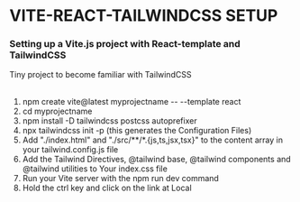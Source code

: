 <h1>VITE-REACT-TAILWINDCSS SETUP</h1>

<h3>Setting up a Vite.js project with React-template and TailwindCSS</h3>

Tiny project to become familiar with TailwindCSS<br><br>

1. npm create vite@latest myprojectname -- --template react<br>
2. cd myprojectname
3. npm install -D tailwindcss postcss autoprefixer
4. npx tailwindcss init -p (this generates the Configuration Files)
5. Add "./index.html" and "./src/**/*.{js,ts,jsx,tsx}" to the content array in your tailwind.config.js file
6. Add the Tailwind Directives, @tailwind base,  @tailwind components and @tailwind utilities to Your index.css file
7. Run your Vite server with the npm run dev command
8. Hold the ctrl key and click on the link at Local